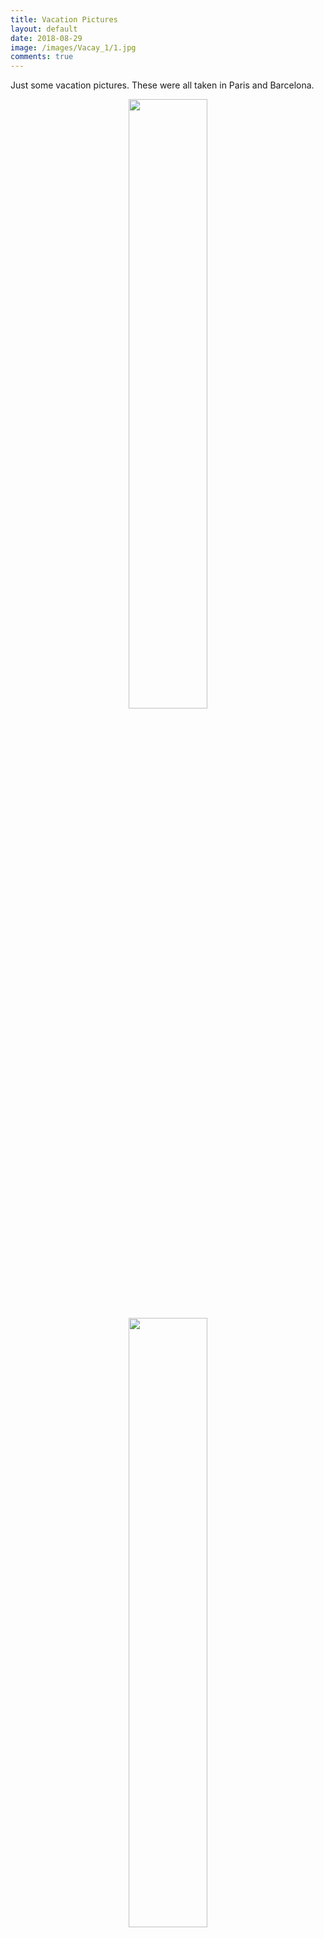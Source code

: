 ```yaml
---
title: Vacation Pictures
layout: default
date: 2018-08-29
image: /images/Vacay_1/1.jpg
comments: true
---
```


<p>Just some vacation pictures. These were all taken in Paris and Barcelona.</p>

<center><img src="../../../images/Vacay_1/1.jpg" style="width:50%;height:50%;"/></center>
<center><img src="../../../images/Vacay_1/2.jpg" style="width:50%;height:50%;"/></center>
<center><img src="../../../images/Vacay_1/3.jpg" style="width:50%;height:50%;"/></center>
<center><img src="../../../images/Vacay_1/4.jpg" style="width:50%;height:50%;"/></center>
<center><img src="../../../images/Vacay_1/5.jpg" style="width:50%;height:50%;"/></center>
<center><img src="../../../images/Vacay_1/6.jpg" style="width:50%;height:50%;"/></center>
<center><img src="../../../images/Vacay_1/7.jpg" style="width:50%;height:50%;"/></center>
<center><img src="../../../images/Vacay_1/8.jpg" style="width:50%;height:50%;"/></center>
<center><img src="../../../images/Vacay_1/9.jpg" style="width:50%;height:50%;"/></center>
<center><img src="../../../images/Vacay_1/10.jpg" style="width:50%;height:50%;"/></center>
<center><img src="../../../images/Vacay_1/11.jpg" style="width:50%;height:50%;"/></center>
<center><img src="../../../images/Vacay_1/12.jpg" style="width:50%;height:50%;"/></center>
<center><img src="../../../images/Vacay_1/13.jpg" style="width:50%;height:50%;"/></center>
<center><img src="../../../images/Vacay_1/14.jpg" style="width:50%;height:50%;"/></center>
<center><img src="../../../images/Vacay_1/15.jpg" style="width:50%;height:50%;"/></center>
<center><img src="../../../images/Vacay_1/16.jpg" style="width:50%;height:50%;"/></center>
<center><img src="../../../images/Vacay_1/17.jpg" style="width:50%;height:50%;"/></center>
<center><img src="../../../images/Vacay_1/18.jpg" style="width:50%;height:50%;"/></center>
<center><img src="../../../images/Vacay_1/19.jpg" style="width:50%;height:50%;"/></center>
<center><img src="../../../images/Vacay_1/20.jpg" style="width:50%;height:50%;"/></center>
<center><img src="../../../images/Vacay_1/21.jpg" style="width:50%;height:50%;"/></center>
<center><img src="../../../images/Vacay_1/22.jpg" style="width:50%;height:50%;"/></center>
<center><img src="../../../images/Vacay_1/23.jpg" style="width:50%;height:50%;"/></center>
<center><img src="../../../images/Vacay_1/24.jpg" style="width:50%;height:50%;"/></center>
<center><img src="../../../images/Vacay_1/25.jpg" style="width:50%;height:50%;"/></center>
<center><img src="../../../images/Vacay_1/26.jpg" style="width:50%;height:50%;"/></center>
<center><img src="../../../images/Vacay_1/27.jpg" style="width:50%;height:50%;"/></center>
<center><img src="../../../images/Vacay_1/28.jpg" style="width:50%;height:50%;"/></center>
<center><img src="../../../images/Vacay_1/29.jpg" style="width:50%;height:50%;"/></center>
<center><img src="../../../images/Vacay_1/30.jpg" style="width:50%;height:50%;"/></center>
<center><img src="../../../images/Vacay_1/31.jpg" style="width:50%;height:50%;"/></center>